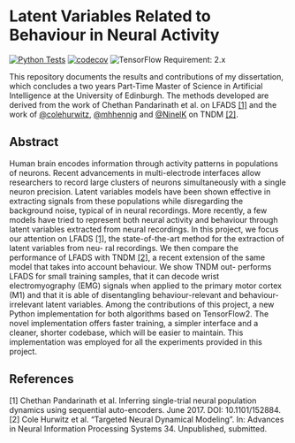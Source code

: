 # Latent Variables Related to Behaviour in Neural Activity

[![Python Tests](https://github.com/alessandrofacchin/msc-project/actions/workflows/python-tests.yml/badge.svg?branch=main)](https://github.com/alessandrofacchin/msc-project/actions/workflows/python-tests.yml) [![codecov](https://codecov.io/gh/alessandrofacchin/msc-project/branch/main/graph/badge.svg?token=nqcEwTGBbE)](https://codecov.io/gh/alessandrofacchin/msc-project) ![TensorFlow Requirement: 2.x](https://img.shields.io/badge/TensorFlow%20Requirement-2.x-brightgreen)

This repository documents the results and contributions of my dissertation, which concludes a two years Part-Time Master of Science in Artificial Intelligence at the University of Edinburgh. The methods developed are derived from the work of Chethan Pandarinath et al. on LFADS [[1]](#1) and the work of [@colehurwitz]( https://github.com/colehurwitz), [@mhhennig](https://github.com/mhhennig) and [@NinelK](https://github.com/NinelK) on TNDM [[2]](#2).

## Abstract

Human brain encodes information through activity patterns in populations of neurons. Recent advancements in multi-electrode interfaces allow researchers to record large clusters of neurons simultaneously with a single neuron precision. Latent variables models have been shown effective in extracting signals from these populations while disregarding the background noise, typical of in neural recordings. More recently, a few models have tried to represent both neural activity and behaviour through latent variables extracted from neural recordings. In this project, we focus our attention on LFADS [[1]](#1), the state-of-the-art method for the extraction of latent variables from neu- ral recordings. We then compare the performance of LFADS with TNDM [[2]](#2), a recent extension of the same model that takes into account behaviour. We show TNDM out- performs LFADS for small training samples, that it can decode wrist electromyography (EMG) signals when applied to the primary motor cortex (M1) and that it is able of disentangling behaviour-relevant and behaviour-irrelevant latent variables. Among the contributions of this project, a new Python implementation for both algorithms based on TensorFlow2. The novel implementation offers faster training, a simpler interface and a cleaner, shorter codebase, which will be easier to maintain. This implementation was employed for all the experiments provided in this project.

## References
<a id="1">[1]</a> 
Chethan Pandarinath et al. Inferring single-trial neural population dynamics using sequential auto-encoders. June 2017. DOI: 10.1101/152884.
<a id="2">[2]</a> 
Cole Hurwitz et al. “Targeted Neural Dynamical Modeling”. In: Advances in Neural Information Processing Systems 34. Unpublished, submitted.

